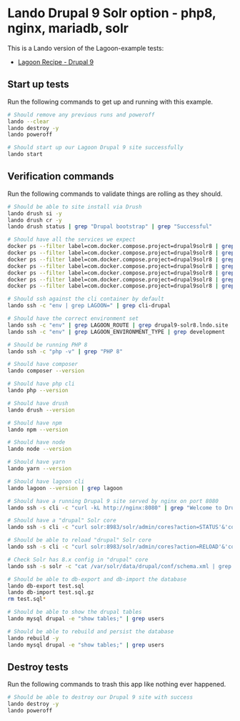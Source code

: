 Lando Drupal 9 Solr option  - php8, nginx, mariadb, solr
========================================================

This is a Lando version of the Lagoon-example tests:


* [Lagoon Recipe - Drupal 9](https://docs.lando.dev/config/lagoon.html)

Start up tests
--------------

Run the following commands to get up and running with this example.

```bash
# Should remove any previous runs and poweroff
lando --clear
lando destroy -y
lando poweroff

# Should start up our Lagoon Drupal 9 site successfully
lando start
```

Verification commands
---------------------

Run the following commands to validate things are rolling as they should.

```bash
# Should be able to site install via Drush
lando drush si -y
lando drush cr -y
lando drush status | grep "Drupal bootstrap" | grep "Successful"

# Should have all the services we expect
docker ps --filter label=com.docker.compose.project=drupal9solr8 | grep Up | grep drupal9solr8_nginx_1
docker ps --filter label=com.docker.compose.project=drupal9solr8 | grep Up | grep drupal9solr8_mariadb_1
docker ps --filter label=com.docker.compose.project=drupal9solr8 | grep Up | grep drupal9solr8_mailhog_1
docker ps --filter label=com.docker.compose.project=drupal9solr8 | grep Up | grep drupal9solr8_php_1
docker ps --filter label=com.docker.compose.project=drupal9solr8 | grep Up | grep drupal9solr8_cli_1
docker ps --filter label=com.docker.compose.project=drupal9solr8 | grep Up | grep drupal9solr8_lagooncli_1
docker ps --filter label=com.docker.compose.project=drupal9solr8 | grep Up | grep drupal9solr8_solr_1

# Should ssh against the cli container by default
lando ssh -c "env | grep LAGOON=" | grep cli-drupal

# Should have the correct environment set
lando ssh -c "env" | grep LAGOON_ROUTE | grep drupal9-solr8.lndo.site
lando ssh -c "env" | grep LAGOON_ENVIRONMENT_TYPE | grep development

# Should be running PHP 8
lando ssh -c "php -v" | grep "PHP 8"

# Should have composer
lando composer --version

# Should have php cli
lando php --version

# Should have drush
lando drush --version

# Should have npm
lando npm --version

# Should have node
lando node --version

# Should have yarn
lando yarn --version

# Should have lagoon cli
lando lagoon --version | grep lagoon

# Should have a running Drupal 9 site served by nginx on port 8080
lando ssh -s cli -c "curl -kL http://nginx:8080" | grep "Welcome to Drush Site-Install"

# Should have a "drupal" Solr core
lando ssh -s cli -c "curl solr:8983/solr/admin/cores?action=STATUS'&'core=drupal"

# Should be able to reload "drupal" Solr core
lando ssh -s cli -c "curl solr:8983/solr/admin/cores?action=RELOAD'&'core=drupal"

# Check Solr has 8.x config in "drupal" core
lando ssh -s solr -c "cat /var/solr/data/drupal/conf/schema.xml | grep solr-8.x"

# Should be able to db-export and db-import the database
lando db-export test.sql
lando db-import test.sql.gz
rm test.sql*

# Should be able to show the drupal tables
lando mysql drupal -e "show tables;" | grep users

# Should be able to rebuild and persist the database
lando rebuild -y
lando mysql drupal -e "show tables;" | grep users
```

Destroy tests
-------------

Run the following commands to trash this app like nothing ever happened.

```bash
# Should be able to destroy our Drupal 9 site with success
lando destroy -y
lando poweroff
```

